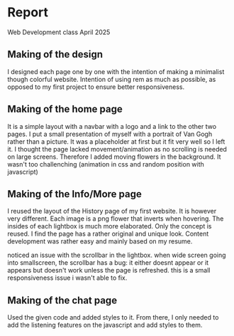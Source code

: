 # Report 

Web Development class April 2025


## Making of the design 

I designed each page one by one with the intention of making a minimalist though colorful website.
Intention of using rem as much as possible, as opposed to my first project to ensure better responsiveness.


## Making of the home page 

It is a simple layout with a navbar with a logo and a link to the other two pages. I put a small presentation of myself with a portrait of Van Gogh rather than a picture. It was a placeholder at first but it fit very well so I left it. 
I thought the page lacked movement/animation as no scrolling is needed on large screens. Therefore I added moving flowers in the background. It wasn't too challenching (animation in css and random position with javascript)


## Making of the Info/More page 
I reused the layout of the History page of my first website. It is however very different. Each image is a png flower that inverts when hovering. The insides of each lightbox is much more elaborated. Only the concept is reused. 
I find the page has a rather original and unique look. 
Content development was rather easy and mainly based on my resume. 

noticed an issue with the scrollbar in the lightbox.
when wide screen going into smallscreen, the scrollbar has a bug: it either doesnt appear or it appears but doesn't work unless the page is refreshed. this is a small responsiveness issue i wasn't able to fix. 


## Making of the chat page

Used the given code and added styles to it. From there, I only needed to add the listening features on the javascript and add styles to them. 


